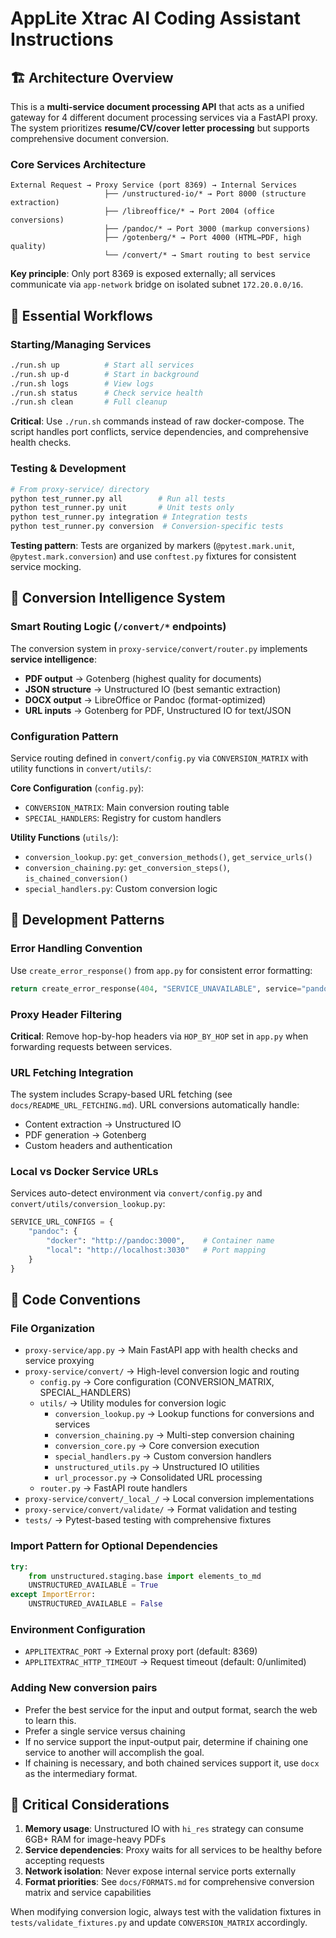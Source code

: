 # AppLite Xtrac AI Coding Assistant Instructions

## 🏗️ Architecture Overview

This is a **multi-service document processing API** that acts as a unified gateway for 4 different document processing services via a FastAPI proxy. The system prioritizes **resume/CV/cover letter processing** but supports comprehensive document conversion.

### Core Services Architecture
```
External Request → Proxy Service (port 8369) → Internal Services
                     ├── /unstructured-io/* → Port 8000 (structure extraction)
                     ├── /libreoffice/* → Port 2004 (office conversions)  
                     ├── /pandoc/* → Port 3000 (markup conversions)
                     ├── /gotenberg/* → Port 4000 (HTML→PDF, high quality)
                     └── /convert/* → Smart routing to best service
```

**Key principle**: Only port 8369 is exposed externally; all services communicate via `app-network` bridge on isolated subnet `172.20.0.0/16`.

## 🚀 Essential Workflows

### Starting/Managing Services
```bash
./run.sh up          # Start all services  
./run.sh up-d        # Start in background
./run.sh logs        # View logs
./run.sh status      # Check service health
./run.sh clean       # Full cleanup
```

**Critical**: Use `./run.sh` commands instead of raw docker-compose. The script handles port conflicts, service dependencies, and comprehensive health checks.

### Testing & Development
```bash
# From proxy-service/ directory
python test_runner.py all        # Run all tests
python test_runner.py unit       # Unit tests only
python test_runner.py integration # Integration tests
python test_runner.py conversion  # Conversion-specific tests
```

**Testing pattern**: Tests are organized by markers (`@pytest.mark.unit`, `@pytest.mark.conversion`) and use `conftest.py` fixtures for consistent service mocking.

## 🎯 Conversion Intelligence System

### Smart Routing Logic (`/convert/*` endpoints)
The conversion system in `proxy-service/convert/router.py` implements **service intelligence**:

- **PDF output** → Gotenberg (highest quality for documents)
- **JSON structure** → Unstructured IO (best semantic extraction) 
- **DOCX output** → LibreOffice or Pandoc (format-optimized)
- **URL inputs** → Gotenberg for PDF, Unstructured IO for text/JSON

### Configuration Pattern
Service routing defined in `convert/config.py` via `CONVERSION_MATRIX` with utility functions in `convert/utils/`:

**Core Configuration** (`config.py`):
- `CONVERSION_MATRIX`: Main conversion routing table
- `SPECIAL_HANDLERS`: Registry for custom handlers

**Utility Functions** (`utils/`):
- `conversion_lookup.py`: `get_conversion_methods()`, `get_service_urls()`
- `conversion_chaining.py`: `get_conversion_steps()`, `is_chained_conversion()`
- `special_handlers.py`: Custom conversion logic

## 🔧 Development Patterns

### Error Handling Convention
Use `create_error_response()` from `app.py` for consistent error formatting:
```python
return create_error_response(404, "SERVICE_UNAVAILABLE", service="pandoc")
```

### Proxy Header Filtering
**Critical**: Remove hop-by-hop headers via `HOP_BY_HOP` set in `app.py` when forwarding requests between services.

### URL Fetching Integration
The system includes Scrapy-based URL fetching (see `docs/README_URL_FETCHING.md`). URL conversions automatically handle:
- Content extraction → Unstructured IO
- PDF generation → Gotenberg
- Custom headers and authentication

### Local vs Docker Service URLs
Services auto-detect environment via `convert/config.py` and `convert/utils/conversion_lookup.py`:
```python
SERVICE_URL_CONFIGS = {
    "pandoc": {
        "docker": "http://pandoc:3000",    # Container name
        "local": "http://localhost:3030"   # Port mapping
    }
}
```

## 📝 Code Conventions

### File Organization
- `proxy-service/app.py` → Main FastAPI app with health checks and service proxying
- `proxy-service/convert/` → High-level conversion logic and routing
  - `config.py` → Core configuration (CONVERSION_MATRIX, SPECIAL_HANDLERS)
  - `utils/` → Utility modules for conversion logic
    - `conversion_lookup.py` → Lookup functions for conversions and services
    - `conversion_chaining.py` → Multi-step conversion chaining
    - `conversion_core.py` → Core conversion execution
    - `special_handlers.py` → Custom conversion handlers
    - `unstructured_utils.py` → Unstructured IO utilities
    - `url_processor.py` → Consolidated URL processing
  - `router.py` → FastAPI route handlers
- `proxy-service/convert/_local_/` → Local conversion implementations
- `proxy-service/convert/validate/` → Format validation and testing
- `tests/` → Pytest-based testing with comprehensive fixtures

### Import Pattern for Optional Dependencies
```python
try:
    from unstructured.staging.base import elements_to_md
    UNSTRUCTURED_AVAILABLE = True
except ImportError:
    UNSTRUCTURED_AVAILABLE = False
```

### Environment Configuration
- `APPLITEXTRAC_PORT` → External proxy port (default: 8369)
- `APPLITEXTRAC_HTTP_TIMEOUT` → Request timeout (default: 0/unlimited)

### Adding New conversion pairs
- Prefer the best service for the input and output format, search the web to learn this.
- Prefer a single service versus chaining
- If no service support the input-output pair, determine if chaining one service to another will accomplish the goal.
- If chaining is necessary, and both chained services support it, use `docx` as the intermediary format.

## 🚨 Critical Considerations

1. **Memory usage**: Unstructured IO with `hi_res` strategy can consume 6GB+ RAM for image-heavy PDFs
2. **Service dependencies**: Proxy waits for all services to be healthy before accepting requests  
3. **Network isolation**: Never expose internal service ports externally
4. **Format priorities**: See `docs/FORMATS.md` for comprehensive conversion matrix and service capabilities

When modifying conversion logic, always test with the validation fixtures in `tests/validate_fixtures.py` and update `CONVERSION_MATRIX` accordingly.
